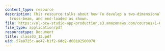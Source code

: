 ```yaml
---
content_type: resource
description: This resource talks about how To develop a two-dimensional model of the
  truss-beam, and end-loaded as shown.
file: https://ol-ocw-studio-app-production.s3.amazonaws.com/courses/1-050-solid-mechanics-fall-2004/57e8725cae47b1f26dd2d60102500070_class03_13.pdf
file_type: application/pdf
resourcetype: Document
title: class03_13.pdf
uid: 57e8725c-ae47-b1f2-6dd2-d60102500070
---
```

